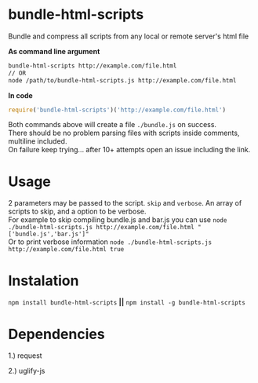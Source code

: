# bundle-html-scripts

Bundle and compress all scripts from any local or remote server's html file

**As command line argument**
```bash
bundle-html-scripts http://example.com/file.html
// OR
node /path/to/bundle-html-scripts.js http://example.com/file.html
```

**In code**
```javascript
require('bundle-html-scripts')('http://example.com/file.html')
```

Both commands above will create a file `./bundle.js` on success.   
There should be no problem parsing files with scripts inside comments, multiline included.   
On failure keep trying... after 10+ attempts open an issue including the link.

# Usage

2 parameters may be passed to the script. `skip` and `verbose`. An array of scripts to skip, and a option to be verbose.  
For example to skip compiling bundle.js and bar.js you can use `node ./bundle-html-scripts.js http://example.com/file.html "['bundle.js','bar.js']"`  
Or to print verbose information `node ./bundle-html-scripts.js http://example.com/file.html true`

# Instalation

`npm install bundle-html-scripts` **||** `npm install -g bundle-html-scripts`

# Dependencies

1.) request

2.) uglify-js
